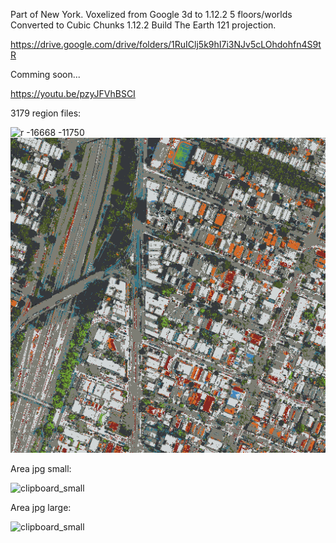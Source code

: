 Part of New York.
Voxelized from Google 3d to 1.12.2 5 floors/worlds
Converted to Cubic Chunks 1.12.2
Build The Earth 121 projection.

https://drive.google.com/drive/folders/1RuIClj5k9hI7i3NJv5cLOhdohfn4S9tR

Comming soon...

https://youtu.be/pzyJFVhBSCI

3179 region files:

![r -16668 -11750](https://user-images.githubusercontent.com/66055060/96845801-61c2e080-1451-11eb-9725-9a2fdb8368a8.png)
![clipboard_small](https://github.com/HakkaTjakka/NEWYORK_BTE/blob/main/FILES/NEWYORK_MAP/4/4/r.49.48.png)

Area jpg small:

![clipboard_small](https://user-images.githubusercontent.com/66055060/96845905-83bc6300-1451-11eb-9c92-380b5128c985.jpg)

Area jpg large:

![clipboard_small](https://github.com/HakkaTjakka/NEWYORK_BTE/blob/main/FILES/NEWYORK_MAP/map_result/clipboard.jpg)

